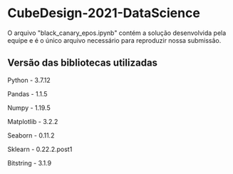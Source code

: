 # CubeDesign-2021-DataScience

O arquivo "black_canary_epos.ipynb" contém a solução desenvolvida pela equipe e é o único arquivo necessário para reproduzir nossa submissão.

## Versão das bibliotecas utilizadas

Python - 3.7.12

Pandas - 1.1.5

Numpy - 1.19.5

Matplotlib - 3.2.2

Seaborn - 0.11.2

Sklearn - 0.22.2.post1

Bitstring - 3.1.9
